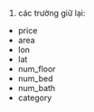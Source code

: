1. các trường giữ lại:
 - price
 - area
 - lon
 - lat 
 - num_floor
 - num_bed
 - num_bath
 - category